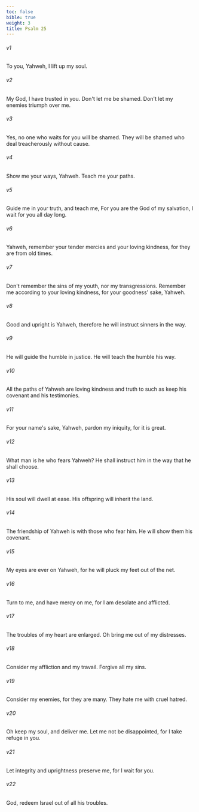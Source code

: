 ```yaml
---
toc: false
bible: true
weight: 3
title: Psalm 25
---
```




###### v1 
To you, Yahweh, I lift up my soul. 

###### v2 
My God, I have trusted in you. Don't let me be shamed. Don't let my enemies triumph over me. 

###### v3 
Yes, no one who waits for you will be shamed. They will be shamed who deal treacherously without cause. 

###### v4 
Show me your ways, Yahweh. Teach me your paths. 

###### v5 
Guide me in your truth, and teach me, For you are the God of my salvation, I wait for you all day long. 

###### v6 
Yahweh, remember your tender mercies and your loving kindness, for they are from old times. 

###### v7 
Don't remember the sins of my youth, nor my transgressions. Remember me according to your loving kindness, for your goodness' sake, Yahweh. 

###### v8 
Good and upright is Yahweh, therefore he will instruct sinners in the way. 

###### v9 
He will guide the humble in justice. He will teach the humble his way. 

###### v10 
All the paths of Yahweh are loving kindness and truth to such as keep his covenant and his testimonies. 

###### v11 
For your name's sake, Yahweh, pardon my iniquity, for it is great. 

###### v12 
What man is he who fears Yahweh? He shall instruct him in the way that he shall choose. 

###### v13 
His soul will dwell at ease. His offspring will inherit the land. 

###### v14 
The friendship of Yahweh is with those who fear him. He will show them his covenant. 

###### v15 
My eyes are ever on Yahweh, for he will pluck my feet out of the net. 

###### v16 
Turn to me, and have mercy on me, for I am desolate and afflicted. 

###### v17 
The troubles of my heart are enlarged. Oh bring me out of my distresses. 

###### v18 
Consider my affliction and my travail. Forgive all my sins. 

###### v19 
Consider my enemies, for they are many. They hate me with cruel hatred. 

###### v20 
Oh keep my soul, and deliver me. Let me not be disappointed, for I take refuge in you. 

###### v21 
Let integrity and uprightness preserve me, for I wait for you. 

###### v22 
God, redeem Israel out of all his troubles.
